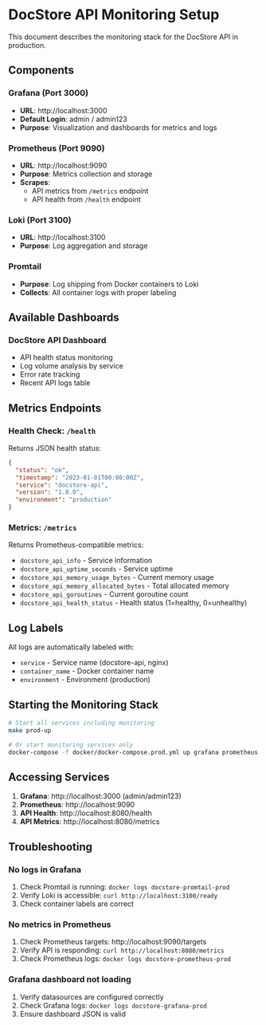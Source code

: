 # DocStore API Monitoring Setup

This document describes the monitoring stack for the DocStore API in production.

## Components

### Grafana (Port 3000)
- **URL**: http://localhost:3000
- **Default Login**: admin / admin123
- **Purpose**: Visualization and dashboards for metrics and logs

### Prometheus (Port 9090)
- **URL**: http://localhost:9090
- **Purpose**: Metrics collection and storage
- **Scrapes**:
  - API metrics from `/metrics` endpoint
  - API health from `/health` endpoint

### Loki (Port 3100)
- **URL**: http://localhost:3100
- **Purpose**: Log aggregation and storage

### Promtail
- **Purpose**: Log shipping from Docker containers to Loki
- **Collects**: All container logs with proper labeling

## Available Dashboards

### DocStore API Dashboard
- API health status monitoring
- Log volume analysis by service
- Error rate tracking
- Recent API logs table

## Metrics Endpoints

### Health Check: `/health`
Returns JSON health status:
```json
{
  "status": "ok",
  "timestamp": "2023-01-01T00:00:00Z",
  "service": "docstore-api",
  "version": "1.0.0",
  "environment": "production"
}
```

### Metrics: `/metrics`
Returns Prometheus-compatible metrics:
- `docstore_api_info` - Service information
- `docstore_api_uptime_seconds` - Service uptime
- `docstore_api_memory_usage_bytes` - Current memory usage
- `docstore_api_memory_allocated_bytes` - Total allocated memory
- `docstore_api_goroutines` - Current goroutine count
- `docstore_api_health_status` - Health status (1=healthy, 0=unhealthy)

## Log Labels

All logs are automatically labeled with:
- `service` - Service name (docstore-api, nginx)
- `container_name` - Docker container name
- `environment` - Environment (production)

## Starting the Monitoring Stack

```bash
# Start all services including monitoring
make prod-up

# Or start monitoring services only
docker-compose -f docker/docker-compose.prod.yml up grafana prometheus loki promtail -d
```

## Accessing Services

1. **Grafana**: http://localhost:3000 (admin/admin123)
2. **Prometheus**: http://localhost:9090
3. **API Health**: http://localhost:8080/health
4. **API Metrics**: http://localhost:8080/metrics

## Troubleshooting

### No logs in Grafana
1. Check Promtail is running: `docker logs docstore-promtail-prod`
2. Verify Loki is accessible: `curl http://localhost:3100/ready`
3. Check container labels are correct

### No metrics in Prometheus
1. Check Prometheus targets: http://localhost:9090/targets
2. Verify API is responding: `curl http://localhost:8080/metrics`
3. Check Prometheus logs: `docker logs docstore-prometheus-prod`

### Grafana dashboard not loading
1. Verify datasources are configured correctly
2. Check Grafana logs: `docker logs docstore-grafana-prod`
3. Ensure dashboard JSON is valid
